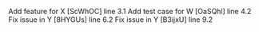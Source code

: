 Add feature for X [ScWhOC] line 3.1
Add test case for W [OaSQhl] line 4.2
Fix issue in Y [8HYGUs] line 6.2
Fix issue in Y [B3ijxU] line 9.2

